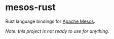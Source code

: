 # mesos-rust

Rust language bindings for [Apache Mesos](http://mesos.apache.org).

_Note: this project is not ready to use for anything._
